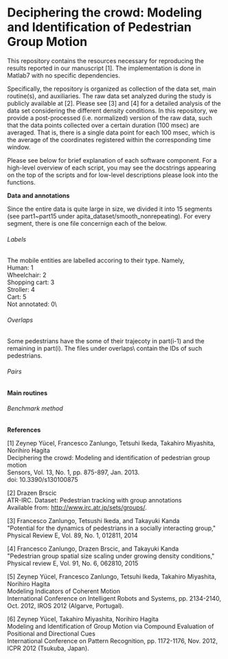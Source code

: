 # Deciphering the crowd: Modeling and Identification of Pedestrian Group Motion

This repository contains the resources necessary for reproducing the results reported in our manuscript [1]. The implementation is done in Matlab7 with no specific dependencies.

Specifically, the repository is organized as collection of the data set, main routine(s), and auxiliaries. The raw data set analyzed during the study is publicly available at [2]. Please see [3] and [4] for a detailed analysis of the data set considering the different density conditions. In this repository, we provide a post-processed (i.e. normalized) version of the raw data, such that the data points collected over a certain duration (100 msec) are averaged. That is, there is a single data point for each 100 msec, which is the average of the coordinates registered within the corresponding time window.

Please see below for brief explanation of each software component. For a high-level overview of each script, you may see the docstrings appearing on the top of the  scripts and for low-level descriptions please look into the functions.

**Data and annotations**

Since the entire data is quite large in size, we divided it into 15 segments (see part1~part15 under apita_dataset/smooth_nonrepeating). For every segment, there is one file concernign each of the below.

###### Labels

The mobile entities are labelled accoring to their type. Namely,  
  Human: 1\
  Wheelchair: 2\
  Shopping cart: 3\
  Stroller: 4\
  Cart: 5\
  Not annotated: 0\

###### Overlaps
Some pedestrians have the some of their trajecoty in part(i-1) and the remaining in part(i). The files under overlaps\ contain the IDs of such pedestrians. 

###### Pairs




**Main routines**

###### Benchmark method

**References**

[1] Zeynep Yücel, Francesco Zanlungo, Tetsuhi Ikeda, Takahiro Miyashita, Norihiro Hagita\
Deciphering the crowd: Modeling and identification of pedestrian group motion\
Sensors, Vol. 13, No. 1, pp. 875-897, Jan. 2013.\
doi: 10.3390/s130100875

[2] Drazen Brscic\
ATR-IRC. Dataset: Pedestrian tracking with group annotations\
Available from: http://www.irc.atr.jp/sets/groups/. 

[3] Francesco Zanlungo, Tetsushi Ikeda, and Takayuki Kanda \
"Potential for the dynamics of pedestrians in a socially interacting group," \
Physical Review E, Vol. 89, No. 1, 012811, 2014

[4] Francesco Zanlungo, Drazen Brscic, and Takayuki Kanda \
"Pedestrian group spatial size scaling under growing density conditions," \
Physical review E, Vol. 91, No. 6, 062810, 2015 

[5] Zeynep Yücel, Francesco Zanlungo, Tetsuhi Ikeda, Takahiro Miyashita, Norihiro Hagita\
Modeling Indicators of Coherent Motion\
International Conference on Intelligent Robots and Systems, pp. 2134-2140, Oct. 2012, IROS 2012 (Algarve, Portugal).

[6] Zeynep Yücel, Takahiro Miyashita, Norihiro Hagita\
Modeling and Identification of Group Motion via Compound Evaluation of Positional and Directional Cues\
International Conference on Pattern Recognition, pp. 1172-1176, Nov. 2012, ICPR 2012 (Tsukuba, Japan).
